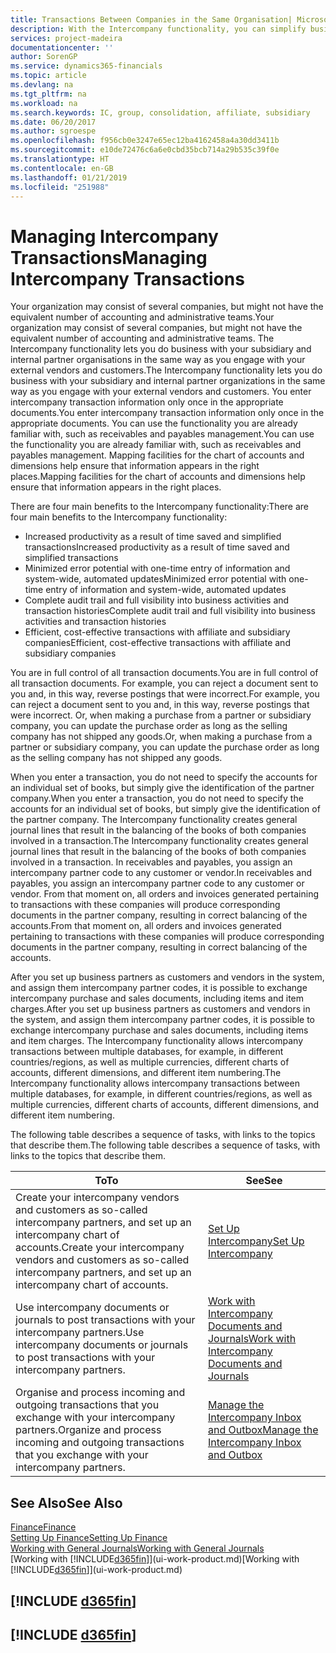 ```yaml
---
title: Transactions Between Companies in the Same Organisation| Microsoft Docs
description: With the Intercompany functionality, you can simplify business processes and transactions between companies within the same organisation.
services: project-madeira
documentationcenter: ''
author: SorenGP
ms.service: dynamics365-financials
ms.topic: article
ms.devlang: na
ms.tgt_pltfrm: na
ms.workload: na
ms.search.keywords: IC, group, consolidation, affiliate, subsidiary
ms.date: 06/20/2017
ms.author: sgroespe
ms.openlocfilehash: f956cb0e3247e65ec12ba4162458a4a30dd3411b
ms.sourcegitcommit: e10de72476c6a6e0cbd35bcb714a29b535c39f0e
ms.translationtype: HT
ms.contentlocale: en-GB
ms.lasthandoff: 01/21/2019
ms.locfileid: "251988"
---
```

# <a name="managing-intercompany-transactions"></a><span data-ttu-id="f3eba-103">Managing Intercompany Transactions</span><span class="sxs-lookup"><span data-stu-id="f3eba-103">Managing Intercompany Transactions</span></span>
<span data-ttu-id="f3eba-104">Your organization may consist of several companies, but might not have the equivalent number of accounting and administrative teams.</span><span class="sxs-lookup"><span data-stu-id="f3eba-104">Your organization may consist of several companies, but might not have the equivalent number of accounting and administrative teams.</span></span> <span data-ttu-id="f3eba-105">The Intercompany functionality lets you do business with your subsidiary and internal partner organisations in the same way as you engage with your external vendors and customers.</span><span class="sxs-lookup"><span data-stu-id="f3eba-105">The Intercompany functionality lets you do business with your subsidiary and internal partner organizations in the same way as you engage with your external vendors and customers.</span></span> <span data-ttu-id="f3eba-106">You enter intercompany transaction information only once in the appropriate documents.</span><span class="sxs-lookup"><span data-stu-id="f3eba-106">You enter intercompany transaction information only once in the appropriate documents.</span></span> <span data-ttu-id="f3eba-107">You can use the functionality you are already familiar with, such as receivables and payables management.</span><span class="sxs-lookup"><span data-stu-id="f3eba-107">You can use the functionality you are already familiar with, such as receivables and payables management.</span></span> <span data-ttu-id="f3eba-108">Mapping facilities for the chart of accounts and dimensions help ensure that information appears in the right places.</span><span class="sxs-lookup"><span data-stu-id="f3eba-108">Mapping facilities for the chart of accounts and dimensions help ensure that information appears in the right places.</span></span>  

<span data-ttu-id="f3eba-109">There are four main benefits to the Intercompany functionality:</span><span class="sxs-lookup"><span data-stu-id="f3eba-109">There are four main benefits to the Intercompany functionality:</span></span>  

- <span data-ttu-id="f3eba-110">Increased productivity as a result of time saved and simplified transactions</span><span class="sxs-lookup"><span data-stu-id="f3eba-110">Increased productivity as a result of time saved and simplified transactions</span></span>  
- <span data-ttu-id="f3eba-111">Minimized error potential with one-time entry of information and system-wide, automated updates</span><span class="sxs-lookup"><span data-stu-id="f3eba-111">Minimized error potential with one-time entry of information and system-wide, automated updates</span></span>  
- <span data-ttu-id="f3eba-112">Complete audit trail and full visibility into business activities and transaction histories</span><span class="sxs-lookup"><span data-stu-id="f3eba-112">Complete audit trail and full visibility into business activities and transaction histories</span></span>  
- <span data-ttu-id="f3eba-113">Efficient, cost-effective transactions with affiliate and subsidiary companies</span><span class="sxs-lookup"><span data-stu-id="f3eba-113">Efficient, cost-effective transactions with affiliate and subsidiary companies</span></span>  

<span data-ttu-id="f3eba-114">You are in full control of all transaction documents.</span><span class="sxs-lookup"><span data-stu-id="f3eba-114">You are in full control of all transaction documents.</span></span> <span data-ttu-id="f3eba-115">For example, you can reject a document sent to you and, in this way, reverse postings that were incorrect.</span><span class="sxs-lookup"><span data-stu-id="f3eba-115">For example, you can reject a document sent to you and, in this way, reverse postings that were incorrect.</span></span> <span data-ttu-id="f3eba-116">Or, when making a purchase from a partner or subsidiary company, you can update the purchase order as long as the selling company has not shipped any goods.</span><span class="sxs-lookup"><span data-stu-id="f3eba-116">Or, when making a purchase from a partner or subsidiary company, you can update the purchase order as long as the selling company has not shipped any goods.</span></span>  

<span data-ttu-id="f3eba-117">When you enter a transaction, you do not need to specify the accounts for an individual set of books, but simply give the identification of the partner company.</span><span class="sxs-lookup"><span data-stu-id="f3eba-117">When you enter a transaction, you do not need to specify the accounts for an individual set of books, but simply give the identification of the partner company.</span></span> <span data-ttu-id="f3eba-118">The Intercompany functionality creates general journal lines that result in the balancing of the books of both companies involved in a transaction.</span><span class="sxs-lookup"><span data-stu-id="f3eba-118">The Intercompany functionality creates general journal lines that result in the balancing of the books of both companies involved in a transaction.</span></span> <span data-ttu-id="f3eba-119">In receivables and payables, you assign an intercompany partner code to any customer or vendor.</span><span class="sxs-lookup"><span data-stu-id="f3eba-119">In receivables and payables, you assign an intercompany partner code to any customer or vendor.</span></span> <span data-ttu-id="f3eba-120">From that moment on, all orders and invoices generated pertaining to transactions with these companies will produce corresponding documents in the partner company, resulting in correct balancing of the accounts.</span><span class="sxs-lookup"><span data-stu-id="f3eba-120">From that moment on, all orders and invoices generated pertaining to transactions with these companies will produce corresponding documents in the partner company, resulting in correct balancing of the accounts.</span></span>  

 <span data-ttu-id="f3eba-121">After you set up business partners as customers and vendors in the system, and assign them intercompany partner codes, it is possible to exchange intercompany purchase and sales documents, including items and item charges.</span><span class="sxs-lookup"><span data-stu-id="f3eba-121">After you set up business partners as customers and vendors in the system, and assign them intercompany partner codes, it is possible to exchange intercompany purchase and sales documents, including items and item charges.</span></span> <span data-ttu-id="f3eba-122">The Intercompany functionality allows intercompany transactions between multiple databases, for example, in different countries/regions, as well as multiple currencies, different charts of accounts, different dimensions, and different item numbering.</span><span class="sxs-lookup"><span data-stu-id="f3eba-122">The Intercompany functionality allows intercompany transactions between multiple databases, for example, in different countries/regions, as well as multiple currencies, different charts of accounts, different dimensions, and different item numbering.</span></span>  

<span data-ttu-id="f3eba-123">The following table describes a sequence of tasks, with links to the topics that describe them.</span><span class="sxs-lookup"><span data-stu-id="f3eba-123">The following table describes a sequence of tasks, with links to the topics that describe them.</span></span>

 |<span data-ttu-id="f3eba-124">To</span><span class="sxs-lookup"><span data-stu-id="f3eba-124">To</span></span> |<span data-ttu-id="f3eba-125">See</span><span class="sxs-lookup"><span data-stu-id="f3eba-125">See</span></span>|
 |---|---|
 |<span data-ttu-id="f3eba-126">Create your intercompany vendors and customers as so-called intercompany partners, and set up an intercompany chart of accounts.</span><span class="sxs-lookup"><span data-stu-id="f3eba-126">Create your intercompany vendors and customers as so-called intercompany partners, and set up an intercompany chart of accounts.</span></span>|[<span data-ttu-id="f3eba-127">Set Up Intercompany</span><span class="sxs-lookup"><span data-stu-id="f3eba-127">Set Up Intercompany</span></span>](intercompany-how-setup.md)|
 |<span data-ttu-id="f3eba-128">Use intercompany documents or journals to post transactions with your intercompany partners.</span><span class="sxs-lookup"><span data-stu-id="f3eba-128">Use intercompany documents or journals to post transactions with your intercompany partners.</span></span>|[<span data-ttu-id="f3eba-129">Work with Intercompany Documents and Journals</span><span class="sxs-lookup"><span data-stu-id="f3eba-129">Work with Intercompany Documents and Journals</span></span>](intercompany-how-work-documents-journals.md)|
 |<span data-ttu-id="f3eba-130">Organise and process incoming and outgoing transactions that you exchange with your intercompany partners.</span><span class="sxs-lookup"><span data-stu-id="f3eba-130">Organize and process incoming and outgoing transactions that you exchange with your intercompany partners.</span></span>|[<span data-ttu-id="f3eba-131">Manage the Intercompany Inbox and Outbox</span><span class="sxs-lookup"><span data-stu-id="f3eba-131">Manage the Intercompany Inbox and Outbox</span></span>](intercompany-how-manage-intercompany-inbox.md)|

## <a name="see-also"></a><span data-ttu-id="f3eba-132">See Also</span><span class="sxs-lookup"><span data-stu-id="f3eba-132">See Also</span></span>
[<span data-ttu-id="f3eba-133">Finance</span><span class="sxs-lookup"><span data-stu-id="f3eba-133">Finance</span></span>](finance.md)  
[<span data-ttu-id="f3eba-134">Setting Up Finance</span><span class="sxs-lookup"><span data-stu-id="f3eba-134">Setting Up Finance</span></span>](finance-setup-finance.md)  
[<span data-ttu-id="f3eba-135">Working with General Journals</span><span class="sxs-lookup"><span data-stu-id="f3eba-135">Working with General Journals</span></span>](ui-work-general-journals.md)  
<span data-ttu-id="f3eba-136">[Working with [!INCLUDE[d365fin](includes/d365fin_md.md)]](ui-work-product.md)</span><span class="sxs-lookup"><span data-stu-id="f3eba-136">[Working with [!INCLUDE[d365fin](includes/d365fin_md.md)]](ui-work-product.md)</span></span>

## [!INCLUDE [d365fin](includes/free_trial_md.md)]  
## [!INCLUDE [d365fin](includes/training_link_md.md)]
